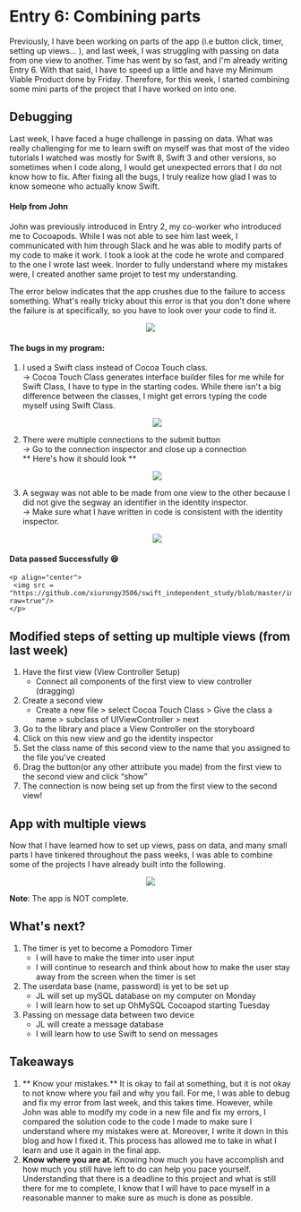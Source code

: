 # Entry 6: Combining parts
Previously, I have been working on parts of the app (i.e button click, timer, setting up views... ), and last week, I was struggling with passing on data from one view to another. Time has went by so fast, and I'm already writing Entry 6. With that said, I have to speed up a little and have my Minimum Viable Product done by Friday. Therefore, for this week, I started combining some mini parts of the project that I have worked on into one. 

## Debugging
Last week, I have faced a huge challenge in passing on data. What was really challenging for me to learn swift on myself was that most of the video tutorials I watched was mostly for Swift 8, Swift 3 and other versions, so sometimes when I code along, I would get unexpected errors that I do not know how to fix. After fixing all the bugs, I truly realize how glad I was to know someone who actually know Swift. 

#### Help from John
John was previously introduced in Entry 2, my co-worker who introduced me to Cocoapods. While I was not able to see him last week, I communicated with him through Slack and he was able to modify parts of my code to make it work. I took a look at the code he wrote and compared to the one I wrote last week. Inorder to fully understand where my mistakes were, I created another same projet to test my understanding. 

The error below indicates that the app crushes due to the failure to access something. What's really tricky about this error is that you don't done where the failure is at specifically, so you have to look over your code to find it. 
 <p align="center">
    <img src = "https://raw.githubusercontent.com/xiurongy3506/swift_independent_study/master/img/signal.png"/>
    </p> 

#### The bugs in my program:   

1. I used a Swift class instead of Cocoa Touch class.  
    -> Cocoa Touch Class generates interface builder files for me while for Swift Class, I have to type in the starting codes. While there isn't a big difference between the classes, I might get errors typing the code myself using Swift Class.  

    <p align="center">
    <img src = "https://raw.githubusercontent.com/xiurongy3506/swift_independent_study/master/img/class.png"/>
    </p> 
    
2. There were multiple connections to the submit button  
    -> Go to the connection inspector and close up a connection  
    ** Here's how it should look **

    <p align="center">
    <img src = "https://raw.githubusercontent.com/xiurongy3506/swift_independent_study/master/img/connection.png"/>
    </p> 
3. A segway was not able to be made from one view to the other because I did not give the segway an identifier in the identity inspector.  
    -> Make sure what I have written in code is consistent with the identity inspector.

     <p align="center">
        <img src = "https://raw.githubusercontent.com/xiurongy3506/swift_independent_study/master/img/identify.png"/>
     </p> 

#### Data passed Successfully :satisfied:
    <p align="center">
     <img src = "https://github.com/xiurongy3506/swift_independent_study/blob/master/img/passdata.gif?raw=true"/>
    </p>    


## Modified steps of setting up multiple views (from last week)   
1. Have the first view (View Controller Setup)  
    - Connect all components of the first view to view controller (dragging)
2. Create a second view 
    - Create a new file > select Cocoa Touch Class > Give the class a name > subclass of UIViewController > next  
3. Go to the library and place a View Controller on the storyboard
4. Click on this new view and go the identity inspector
5. Set the class name of this second view to the name that you assigned to the file you've created 
5. Drag the button(or any other attribute you made) from the first view to the second view and click “show”
6. The connection is now being set up from the first view to the second view!

## App with multiple views
Now that I have learned how to set up views, pass on data, and many small parts I have tinkered throughout the pass weeks, I was able to combine some of the projects I have already built into the following.   
    <p align="center">
        <img src = "https://github.com/xiurongy3506/swift_independent_study/blob/master/img/appsetup.gif?raw=true"/>
    </p>    

**Note**: The app is NOT complete. 

## What's next?  
1. The timer is yet to become a Pomodoro Timer
    - I will have to make the timer into user input
    - I will continue to research and think about how to make the user stay away from the screen when the timer is set
2. The userdata base (name, password) is yet to be set up
    - JL will set up mySQL database on my computer on Monday
    - I will learn how to set up OhMySQL Cocoapod starting Tuesday 
3. Passing on message data between two device
    - JL will create a message database
    - I will learn how to use Swift to send on messages

## Takeaways  
1. ** Know your mistakes.** It is okay to fail at something, but it is not okay to not know where you fail and why you fail. For me, I was able to debug and fix my error from last week, and this takes time. However, while John was able to modify my code in a new file and fix my errors, I compared the solution code to the code I made to make sure I understand where my mistakes were at. Moreover, I write it down in this blog and how I fixed it. This process has allowed me to take in what I learn and use it again in the final app. 
2. **Know where you are at.** Knowing how much you have accomplish and how much you still have left to do can help you pace yourself. Understanding that there is a deadline to this project and what is still there for me to complete, I know that I will have to pace myself in a reasonable manner to make sure as much is done as possible.
